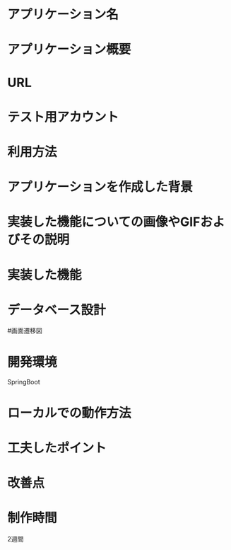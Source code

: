 # アプリケーション名

# アプリケーション概要

# URL

# テスト用アカウント

# 利用方法

# アプリケーションを作成した背景

# 実装した機能についての画像やGIFおよびその説明

# 実装した機能

# データベース設計

#画面遷移図

# 開発環境
SpringBoot

# ローカルでの動作方法

# 工夫したポイント

# 改善点


# 制作時間
2週間

